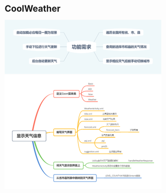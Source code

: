 # CoolWeather

<img src="https://github.com/mrapple33/CoolWeather/blob/master/%E5%8A%9F%E8%83%BD%E9%9C%80%E6%B1%82.png" alt="1" style="zoom:60%;" />



<img src="https://github.com/mrapple33/CoolWeather/blob/master/%E6%98%BE%E7%A4%BA%E5%A4%A9%E6%B0%94%E4%BF%A1%E6%81%AF.png" alt="1" style="zoom:60%;" />
